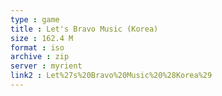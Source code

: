 ```yaml
---
type : game
title : Let's Bravo Music (Korea)
size : 162.4 M
format : iso
archive : zip
server : myrient
link2 : Let%27s%20Bravo%20Music%20%28Korea%29
---
```

